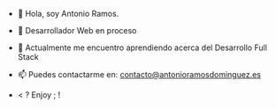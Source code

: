 - 👋 Hola, soy Antonio Ramos.
- 👀 Desarrollador Web en proceso
- 🌱 Actualmente me encuentro aprendiendo acerca del Desarrollo Full Stack
- 📫 Puedes contactarme en: contacto@antonioramosdominguez.es

- < ? Enjoy ; !
